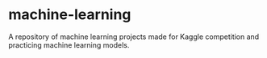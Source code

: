 # machine-learning
A repository of machine learning projects made for Kaggle competition and practicing machine learning models.

